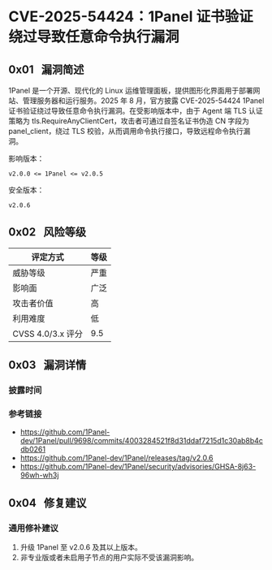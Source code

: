 # CVE-2025-54424：1Panel 证书验证绕过导致任意命令执行漏洞

## 0x01   漏洞简述

1Panel 是一个开源、现代化的 Linux 运维管理面板，提供图形化界面用于部署网站、管理服务器和运行服务。2025 年 8 月，官方披露 CVE-2025-54424 1Panel 证书验证绕过导致任意命令执行漏洞。在受影响版本中，由于 Agent 端 TLS 认证策略为 tls.RequireAnyClientCert，攻击者可通过自签名证书伪造 CN 字段为 panel_client，绕过 TLS 校验，从而调用命令执行接口，导致远程命令执行漏洞。

影响版本：

```
v2.0.0 <= 1Panel <= v2.0.5
```

安全版本：

```
v2.0.6
```

## 0x02   风险等级

| 评定方式            | 等级  |
| --------------- | --- |
| 威胁等级            | 严重  |
| 影响面             | 广泛  |
| 攻击者价值           | 高   |
| 利用难度            | 低   |
| CVSS 4.0/3.x 评分 | 9.5 |

## 0x03   漏洞详情

### 披露时间

### 参考链接

- https://github.com/1Panel-dev/1Panel/pull/9698/commits/4003284521f8d31ddaf7215d1c30ab8b4cdb0261
- https://github.com/1Panel-dev/1Panel/releases/tag/v2.0.6
- https://github.com/1Panel-dev/1Panel/security/advisories/GHSA-8j63-96wh-wh3j

## 0x04   修复建议

### 通用修补建议

1. 升级 1Panel 至 v2.0.6 及其以上版本。
2. 非专业版或者未启用子节点的用户实际不受该漏洞影响。
